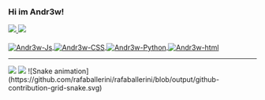 ### Hi im Andr3w!

<div>
  <a href="https://github.com/Andr3wGustavo">
  <img height="180em" src="https://github-readme-stats.vercel.app/api?username=Andr3wGustavo&show_icons=true&theme=chartreuse-dark&include_all_commits=true&count_private=true"/>
  <img height="180em" src="https://github-readme-stats.vercel.app/api/top-langs/?username=rafaballerini&layout=compact&langs_count=7&theme=chartreuse-dark"/>
</div>
  
<div style="display: inline_block"><br>
  <img align="center" alt="Andr3w-Js" height="30" width="60" src="https://img.shields.io/badge/JavaScript-F7DF1E?style=for-the-badge&logo=javascript&logoColor=black">
  <img align="center" alt="Andr3w-CSS" height="30" width="60" src="https://img.shields.io/badge/CSS3-1572B6?style=for-the-badge&logo=css3&logoColor=white">
  <img align="center" alt="Andr3w-Python" height="30" width="60" src="https://img.shields.io/badge/Python-3776AB?style=for-the-badge&logo=python&logoColor=white">
  <img align="center" alt="Andr3w-html" height="30" width="60" src="https://img.shields.io/badge/HTML-239120?style=for-the-badge&logo=html5&logoColor=white">
</div>
<hr>
<div> 
  <a href = "andreadgustavo@gmail.com"><img src="https://img.shields.io/badge/Gmail-D14836?style=for-the-badge&logo=gmail&logoColor=white" target="_blank"></a>
  <a href="https://www.linkedin.com/in/rafaella-ballerini-45875016a" target="_blank"><img src="https://img.shields.io/badge/-LinkedIn-%230077B5?style=for-the-badge&logo=linkedin&logoColor=white" target="_blank"></a> 
    ![Snake animation](https://github.com/rafaballerini/rafaballerini/blob/output/github-contribution-grid-snake.svg)
 
</div>
